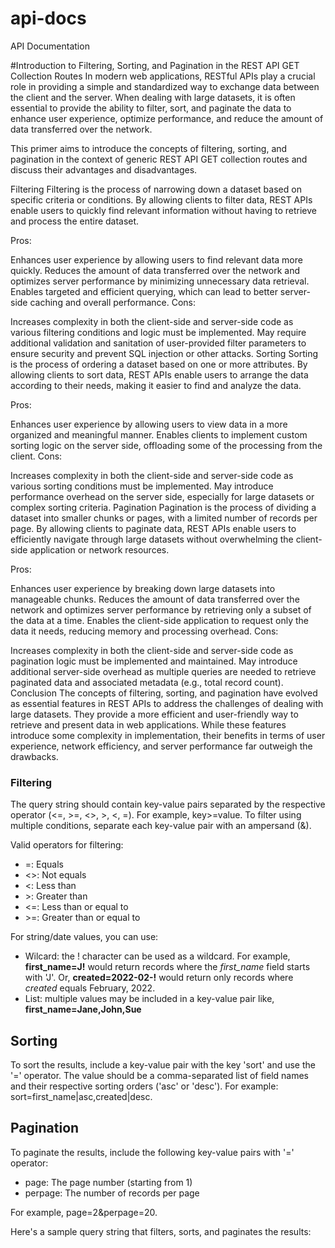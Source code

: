 # api-docs
API Documentation

#Introduction to Filtering, Sorting, and Pagination in the REST API GET Collection Routes
In modern web applications, RESTful APIs play a crucial role in providing a simple and standardized way to exchange data between the client and the server. When dealing with large datasets, it is often essential to provide the ability to filter, sort, and paginate the data to enhance user experience, optimize performance, and reduce the amount of data transferred over the network.

This primer aims to introduce the concepts of filtering, sorting, and pagination in the context of generic REST API GET collection routes and discuss their advantages and disadvantages.

Filtering
Filtering is the process of narrowing down a dataset based on specific criteria or conditions. By allowing clients to filter data, REST APIs enable users to quickly find relevant information without having to retrieve and process the entire dataset.

Pros:

Enhances user experience by allowing users to find relevant data more quickly.
Reduces the amount of data transferred over the network and optimizes server performance by minimizing unnecessary data retrieval.
Enables targeted and efficient querying, which can lead to better server-side caching and overall performance.
Cons:

Increases complexity in both the client-side and server-side code as various filtering conditions and logic must be implemented.
May require additional validation and sanitation of user-provided filter parameters to ensure security and prevent SQL injection or other attacks.
Sorting
Sorting is the process of ordering a dataset based on one or more attributes. By allowing clients to sort data, REST APIs enable users to arrange the data according to their needs, making it easier to find and analyze the data.

Pros:

Enhances user experience by allowing users to view data in a more organized and meaningful manner.
Enables clients to implement custom sorting logic on the server side, offloading some of the processing from the client.
Cons:

Increases complexity in both the client-side and server-side code as various sorting conditions must be implemented.
May introduce performance overhead on the server side, especially for large datasets or complex sorting criteria.
Pagination
Pagination is the process of dividing a dataset into smaller chunks or pages, with a limited number of records per page. By allowing clients to paginate data, REST APIs enable users to efficiently navigate through large datasets without overwhelming the client-side application or network resources.

Pros:

Enhances user experience by breaking down large datasets into manageable chunks.
Reduces the amount of data transferred over the network and optimizes server performance by retrieving only a subset of the data at a time.
Enables the client-side application to request only the data it needs, reducing memory and processing overhead.
Cons:

Increases complexity in both the client-side and server-side code as pagination logic must be implemented and maintained.
May introduce additional server-side overhead as multiple queries are needed to retrieve paginated data and associated metadata (e.g., total record count).
Conclusion
The concepts of filtering, sorting, and pagination have evolved as essential features in REST APIs to address the challenges of dealing with large datasets. They provide a more efficient and user-friendly way to retrieve and present data in web applications. While these features introduce some complexity in implementation, their benefits in terms of user experience, network efficiency, and server performance far outweigh the drawbacks.











### Filtering
The query string should contain key-value pairs separated by the respective operator (<=, >=, <>, >, <, =). For example, key>=value. To filter using multiple conditions, separate each key-value pair with an ampersand (&).

Valid operators for filtering:

- =: Equals
- <>: Not equals
- <: Less than
- &gt;: Greater than
- <=: Less than or equal to
- &gt;=: Greater than or equal to

For string/date values, you can use:
- Wilcard: the ! character can be used as a wildcard. For example, **first_name=J!** would return records where the *first_name* field starts with 'J'. Or, **created=2022-02-!** would return only records where *created* equals February, 2022.
- List: multiple values may be included in a key-value pair like, **first_name=Jane,John,Sue**

## Sorting
To sort the results, include a key-value pair with the key 'sort' and use the '=' operator. The value should be a comma-separated list of field names and their respective sorting orders ('asc' or 'desc'). For example: sort=first_name|asc,created|desc.

## Pagination
To paginate the results, include the following key-value pairs with '=' operator:

- page: The page number (starting from 1)
- perpage: The number of records per page

For example, page=2&perpage=20.

Here's a sample query string that filters, sorts, and paginates the results:
